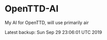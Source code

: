 # OpenTTD-AI
My AI for OpenTTD, will use primarily air

Latest backup: Sun Sep 29 23:06:01 UTC 2019
